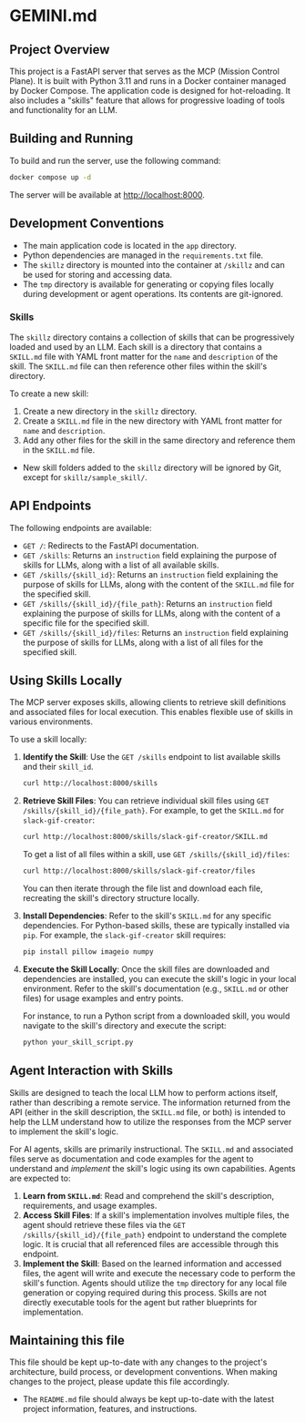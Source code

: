 # GEMINI.md

## Project Overview

This project is a FastAPI server that serves as the MCP (Mission Control Plane). It is built with Python 3.11 and runs in a Docker container managed by Docker Compose. The application code is designed for hot-reloading. It also includes a "skills" feature that allows for progressive loading of tools and functionality for an LLM.

## Building and Running

To build and run the server, use the following command:

```bash
docker compose up -d
```

The server will be available at [http://localhost:8000](http://localhost:8000).

## Development Conventions

*   The main application code is located in the `app` directory.
*   Python dependencies are managed in the `requirements.txt` file.
*   The `skillz` directory is mounted into the container at `/skillz` and can be used for storing and accessing data.
*   The `tmp` directory is available for generating or copying files locally during development or agent operations. Its contents are git-ignored.

### Skills

The `skillz` directory contains a collection of skills that can be progressively loaded and used by an LLM. Each skill is a directory that contains a `SKILL.md` file with YAML front matter for the `name` and `description` of the skill. The `SKILL.md` file can then reference other files within the skill's directory.

To create a new skill:
1.  Create a new directory in the `skillz` directory.
2.  Create a `SKILL.md` file in the new directory with YAML front matter for `name` and `description`.
3.  Add any other files for the skill in the same directory and reference them in the `SKILL.md` file.
*   New skill folders added to the `skillz` directory will be ignored by Git, except for `skillz/sample_skill/`.

## API Endpoints

The following endpoints are available:

*   `GET /`: Redirects to the FastAPI documentation.
*   `GET /skills`: Returns an `instruction` field explaining the purpose of skills for LLMs, along with a list of all available skills.
*   `GET /skills/{skill_id}`: Returns an `instruction` field explaining the purpose of skills for LLMs, along with the content of the `SKILL.md` file for the specified skill.
*   `GET /skills/{skill_id}/{file_path}`: Returns an `instruction` field explaining the purpose of skills for LLMs, along with the content of a specific file for the specified skill.
*   `GET /skills/{skill_id}/files`: Returns an `instruction` field explaining the purpose of skills for LLMs, along with a list of all files for the specified skill.

## Using Skills Locally

The MCP server exposes skills, allowing clients to retrieve skill definitions and associated files for local execution. This enables flexible use of skills in various environments.

To use a skill locally:

1.  **Identify the Skill**: Use the `GET /skills` endpoint to list available skills and their `skill_id`.

    ```bash
    curl http://localhost:8000/skills
    ```

2.  **Retrieve Skill Files**: You can retrieve individual skill files using `GET /skills/{skill_id}/{file_path}`. For example, to get the `SKILL.md` for `slack-gif-creator`:

    ```bash
    curl http://localhost:8000/skills/slack-gif-creator/SKILL.md
    ```

    To get a list of all files within a skill, use `GET /skills/{skill_id}/files`:

    ```bash
    curl http://localhost:8000/skills/slack-gif-creator/files
    ```

    You can then iterate through the file list and download each file, recreating the skill's directory structure locally.

3.  **Install Dependencies**: Refer to the skill's `SKILL.md` for any specific dependencies. For Python-based skills, these are typically installed via `pip`. For example, the `slack-gif-creator` skill requires:

    ```bash
    pip install pillow imageio numpy
    ```

4.  **Execute the Skill Locally**: Once the skill files are downloaded and dependencies are installed, you can execute the skill's logic in your local environment. Refer to the skill's documentation (e.g., `SKILL.md` or other files) for usage examples and entry points.

    For instance, to run a Python script from a downloaded skill, you would navigate to the skill's directory and execute the script:

    ```bash
    python your_skill_script.py
    ```



## Agent Interaction with Skills

Skills are designed to teach the local LLM how to perform actions itself, rather than describing a remote service. The information returned from the API (either in the skill description, the `SKILL.md` file, or both) is intended to help the LLM understand how to utilize the responses from the MCP server to implement the skill's logic.

For AI agents, skills are primarily instructional. The `SKILL.md` and associated files serve as documentation and code examples for the agent to understand and *implement* the skill's logic using its own capabilities. Agents are expected to:

1.  **Learn from `SKILL.md`**: Read and comprehend the skill's description, requirements, and usage examples.
2.  **Access Skill Files**: If a skill's implementation involves multiple files, the agent should retrieve these files via the `GET /skills/{skill_id}/{file_path}` endpoint to understand the complete logic. It is crucial that all referenced files are accessible through this endpoint.
3.  **Implement the Skill**: Based on the learned information and accessed files, the agent will write and execute the necessary code to perform the skill's function. Agents should utilize the `tmp` directory for any local file generation or copying required during this process. Skills are not directly executable tools for the agent but rather blueprints for implementation.

## Maintaining this file

This file should be kept up-to-date with any changes to the project's architecture, build process, or development conventions. When making changes to the project, please update this file accordingly.
*   The `README.md` file should always be kept up-to-date with the latest project information, features, and instructions.

